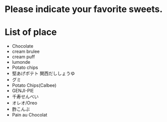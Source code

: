 # Please indicate your favorite sweets.

# List of place
- Chocolate
- cream brulee
- cream puff
- lumonde
- Potato chips
- 堅あげポテト 関西だししょうゆ
- グミ
- Potato Chips(Calbee)
- GENJI-PIE
- 千寿せんべい
- オレオ/Oreo
- 酢こんぶ
- Pain au Chocolat
